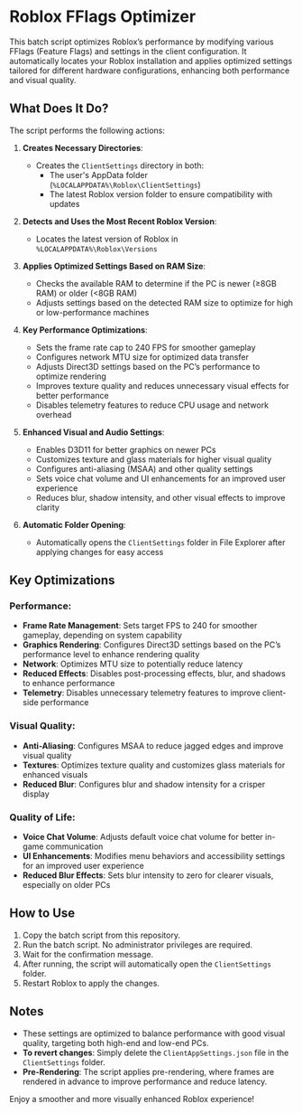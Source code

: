 # Roblox FFlags Optimizer

This batch script optimizes Roblox’s performance by modifying various FFlags (Feature Flags) and settings in the client configuration. It automatically locates your Roblox installation and applies optimized settings tailored for different hardware configurations, enhancing both performance and visual quality.

## What Does It Do?

The script performs the following actions:

1. **Creates Necessary Directories**:
   - Creates the `ClientSettings` directory in both:
     - The user's AppData folder (`%LOCALAPPDATA%\Roblox\ClientSettings`)
     - The latest Roblox version folder to ensure compatibility with updates

2. **Detects and Uses the Most Recent Roblox Version**:
   - Locates the latest version of Roblox in `%LOCALAPPDATA%\Roblox\Versions`

3. **Applies Optimized Settings Based on RAM Size**:
   - Checks the available RAM to determine if the PC is newer (≥8GB RAM) or older (<8GB RAM)
   - Adjusts settings based on the detected RAM size to optimize for high or low-performance machines

4. **Key Performance Optimizations**:
   - Sets the frame rate cap to 240 FPS for smoother gameplay
   - Configures network MTU size for optimized data transfer
   - Adjusts Direct3D settings based on the PC’s performance to optimize rendering
   - Improves texture quality and reduces unnecessary visual effects for better performance
   - Disables telemetry features to reduce CPU usage and network overhead

5. **Enhanced Visual and Audio Settings**:
   - Enables D3D11 for better graphics on newer PCs
   - Customizes texture and glass materials for higher visual quality
   - Configures anti-aliasing (MSAA) and other quality settings
   - Sets voice chat volume and UI enhancements for an improved user experience
   - Reduces blur, shadow intensity, and other visual effects to improve clarity

6. **Automatic Folder Opening**:
   - Automatically opens the `ClientSettings` folder in File Explorer after applying changes for easy access

## Key Optimizations

### Performance:
- **Frame Rate Management**: Sets target FPS to 240 for smoother gameplay, depending on system capability
- **Graphics Rendering**: Configures Direct3D settings based on the PC’s performance level to enhance rendering quality
- **Network**: Optimizes MTU size to potentially reduce latency
- **Reduced Effects**: Disables post-processing effects, blur, and shadows to enhance performance
- **Telemetry**: Disables unnecessary telemetry features to improve client-side performance

### Visual Quality:
- **Anti-Aliasing**: Configures MSAA to reduce jagged edges and improve visual quality
- **Textures**: Optimizes texture quality and customizes glass materials for enhanced visuals
- **Reduced Blur**: Configures blur and shadow intensity for a crisper display

### Quality of Life:
- **Voice Chat Volume**: Adjusts default voice chat volume for better in-game communication
- **UI Enhancements**: Modifies menu behaviors and accessibility settings for an improved user experience
- **Reduced Blur Effects**: Sets blur intensity to zero for clearer visuals, especially on older PCs

## How to Use

1. Copy the batch script from this repository.
2. Run the batch script. No administrator privileges are required.
3. Wait for the confirmation message.
4. After running, the script will automatically open the `ClientSettings` folder.
5. Restart Roblox to apply the changes.

## Notes

- These settings are optimized to balance performance with good visual quality, targeting both high-end and low-end PCs.
- **To revert changes**: Simply delete the `ClientAppSettings.json` file in the `ClientSettings` folder.
- **Pre-Rendering**: The script applies pre-rendering, where frames are rendered in advance to improve performance and reduce latency.

Enjoy a smoother and more visually enhanced Roblox experience!

